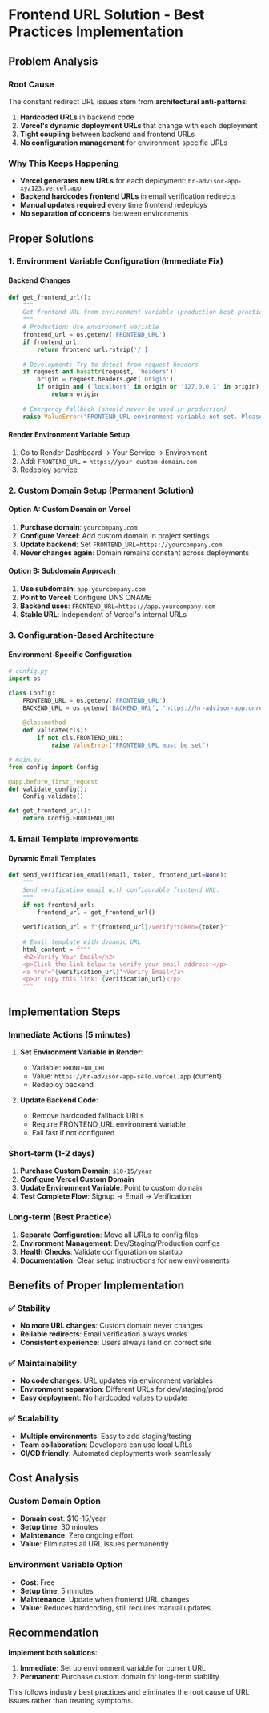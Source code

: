 # Frontend URL Solution - Best Practices Implementation

## Problem Analysis

### Root Cause
The constant redirect URL issues stem from **architectural anti-patterns**:

1. **Hardcoded URLs** in backend code
2. **Vercel's dynamic deployment URLs** that change with each deployment
3. **Tight coupling** between backend and frontend URLs
4. **No configuration management** for environment-specific URLs

### Why This Keeps Happening
- **Vercel generates new URLs** for each deployment: `hr-advisor-app-xyz123.vercel.app`
- **Backend hardcodes frontend URLs** in email verification redirects
- **Manual updates required** every time frontend redeploys
- **No separation of concerns** between environments

## Proper Solutions

### 1. Environment Variable Configuration (Immediate Fix)

#### Backend Changes
```python
def get_frontend_url():
    """
    Get frontend URL from environment variable (production best practice).
    """
    # Production: Use environment variable
    frontend_url = os.getenv('FRONTEND_URL')
    if frontend_url:
        return frontend_url.rstrip('/')
    
    # Development: Try to detect from request headers
    if request and hasattr(request, 'headers'):
        origin = request.headers.get('Origin')
        if origin and ('localhost' in origin or '127.0.0.1' in origin):
            return origin
    
    # Emergency fallback (should never be used in production)
    raise ValueError("FRONTEND_URL environment variable not set. Please configure it in your deployment settings.")
```

#### Render Environment Variable Setup
1. Go to Render Dashboard → Your Service → Environment
2. Add: `FRONTEND_URL` = `https://your-custom-domain.com`
3. Redeploy service

### 2. Custom Domain Setup (Permanent Solution)

#### Option A: Custom Domain on Vercel
1. **Purchase domain**: `yourcompany.com`
2. **Configure Vercel**: Add custom domain in project settings
3. **Update backend**: Set `FRONTEND_URL=https://yourcompany.com`
4. **Never changes again**: Domain remains constant across deployments

#### Option B: Subdomain Approach
1. **Use subdomain**: `app.yourcompany.com`
2. **Point to Vercel**: Configure DNS CNAME
3. **Backend uses**: `FRONTEND_URL=https://app.yourcompany.com`
4. **Stable URL**: Independent of Vercel's internal URLs

### 3. Configuration-Based Architecture

#### Environment-Specific Configuration
```python
# config.py
import os

class Config:
    FRONTEND_URL = os.getenv('FRONTEND_URL')
    BACKEND_URL = os.getenv('BACKEND_URL', 'https://hr-advisor-app.onrender.com')
    
    @classmethod
    def validate(cls):
        if not cls.FRONTEND_URL:
            raise ValueError("FRONTEND_URL must be set")

# main.py
from config import Config

@app.before_first_request
def validate_config():
    Config.validate()

def get_frontend_url():
    return Config.FRONTEND_URL
```

### 4. Email Template Improvements

#### Dynamic Email Templates
```python
def send_verification_email(email, token, frontend_url=None):
    """
    Send verification email with configurable frontend URL.
    """
    if not frontend_url:
        frontend_url = get_frontend_url()
    
    verification_url = f"{frontend_url}/verify?token={token}"
    
    # Email template with dynamic URL
    html_content = f"""
    <h2>Verify Your Email</h2>
    <p>Click the link below to verify your email address:</p>
    <a href="{verification_url}">Verify Email</a>
    <p>Or copy this link: {verification_url}</p>
    """
```

## Implementation Steps

### Immediate Actions (5 minutes)
1. **Set Environment Variable in Render**:
   - Variable: `FRONTEND_URL`
   - Value: `https://hr-advisor-app-s4lo.vercel.app` (current)
   - Redeploy backend

2. **Update Backend Code**:
   - Remove hardcoded fallback URLs
   - Require FRONTEND_URL environment variable
   - Fail fast if not configured

### Short-term (1-2 days)
1. **Purchase Custom Domain**: `$10-15/year`
2. **Configure Vercel Custom Domain**
3. **Update Environment Variable**: Point to custom domain
4. **Test Complete Flow**: Signup → Email → Verification

### Long-term (Best Practice)
1. **Separate Configuration**: Move all URLs to config files
2. **Environment Management**: Dev/Staging/Production configs
3. **Health Checks**: Validate configuration on startup
4. **Documentation**: Clear setup instructions for new environments

## Benefits of Proper Implementation

### ✅ Stability
- **No more URL changes**: Custom domain never changes
- **Reliable redirects**: Email verification always works
- **Consistent experience**: Users always land on correct site

### ✅ Maintainability
- **No code changes**: URL updates via environment variables
- **Environment separation**: Different URLs for dev/staging/prod
- **Easy deployment**: No hardcoded values to update

### ✅ Scalability
- **Multiple environments**: Easy to add staging/testing
- **Team collaboration**: Developers can use local URLs
- **CI/CD friendly**: Automated deployments work seamlessly

## Cost Analysis

### Custom Domain Option
- **Domain cost**: $10-15/year
- **Setup time**: 30 minutes
- **Maintenance**: Zero ongoing effort
- **Value**: Eliminates all URL issues permanently

### Environment Variable Option
- **Cost**: Free
- **Setup time**: 5 minutes
- **Maintenance**: Update when frontend URL changes
- **Value**: Reduces hardcoding, still requires manual updates

## Recommendation

**Implement both solutions**:
1. **Immediate**: Set up environment variable for current URL
2. **Permanent**: Purchase custom domain for long-term stability

This follows industry best practices and eliminates the root cause of URL issues rather than treating symptoms.

